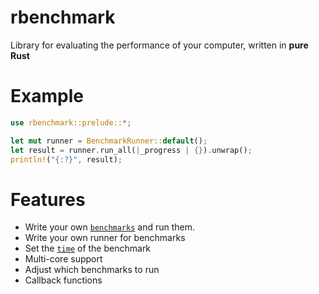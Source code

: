 # rbenchmark

Library for evaluating the performance of your computer,  written in **pure Rust**

# Example

```rust
use rbenchmark::prelude::*;

let mut runner = BenchmarkRunner::default();
let result = runner.run_all(|_progress | {}).unwrap();
println!("{:?}", result);
```

# Features

* Write your own [`benchmarks`](crate::benchmark::Benchmark) and run them.
* Write your own runner for benchmarks
* Set the [`time`](crate::benchmark_runner::BenchmarkRunner::time_for_run_one_bench) of the benchmark
* Multi-core support
* Adjust which benchmarks to run
* Callback functions
